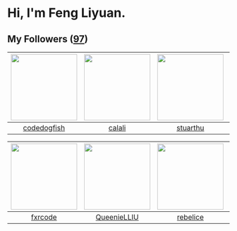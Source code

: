 # Hi, I'm Feng Liyuan.

## My Followers ([97](https://github.com/SunRunAway?tab=followers))

| <img src="https://avatars.githubusercontent.com/u/6002026?v=4" width="150" height="150" /> | <img src="https://avatars.githubusercontent.com/u/15995588?v=4" width="150" height="150" /> | <img src="https://avatars.githubusercontent.com/u/16526001?v=4" width="150" height="150" /> | <img src="https://avatars.githubusercontent.com/u/15918072?v=4" width="150" height="150" /> |
| :----------------------------------------------------------------------------------------: | :-----------------------------------------------------------------------------------------: | :-----------------------------------------------------------------------------------------: | :-----------------------------------------------------------------------------------------: |
|                        [codedogfish](https://github.com/codedogfish)                       |                             [calali](https://github.com/calali)                             |                           [stuarthu](https://github.com/stuarthu)                           |                     [xzhangxian1008](https://github.com/xzhangxian1008)                     |

| <img src="https://avatars.githubusercontent.com/u/13307594?v=4" width="150" height="150" /> | <img src="https://avatars.githubusercontent.com/u/37468107?v=4" width="150" height="150" /> | <img src="https://avatars.githubusercontent.com/u/20775801?v=4" width="150" height="150" /> | <img src="https://avatars.githubusercontent.com/u/13750989?v=4" width="150" height="150" /> |
| :-----------------------------------------------------------------------------------------: | :-----------------------------------------------------------------------------------------: | :-----------------------------------------------------------------------------------------: | :-----------------------------------------------------------------------------------------: |
|                            [fxrcode](https://github.com/fxrcode)                            |                        [QueenieLLIU](https://github.com/QueenieLLIU)                        |                           [rebelice](https://github.com/rebelice)                           |                          [Sailfishc](https://github.com/Sailfishc)                          |